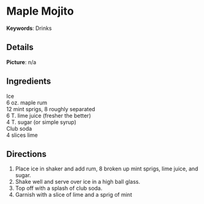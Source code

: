 # Maple Mojito

__Keywords__: Drinks

## Details
__Picture__: n/a

## Ingredients
Ice  
6 oz. maple rum  
12 mint sprigs, 8 roughly separated  
6 T. lime juice (fresher the better)  
4 T. sugar (or simple syrup)  
Club soda  
4 slices lime

## Directions
1. Place ice in shaker and add rum, 8 broken up mint sprigs, lime juice, and sugar.
2. Shake well and serve over ice in a high ball glass.
3. Top off with a splash of club soda.
4. Garnish with a slice of lime and a sprig of mint
